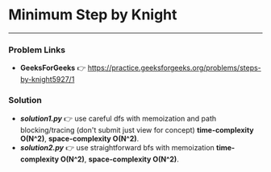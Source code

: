 # Minimum Step by Knight

---

### Problem Links
- **__GeeksForGeeks__** :point_right: https://practice.geeksforgeeks.org/problems/steps-by-knight5927/1

### Solution
- **_solution1.py_** :point_right: use careful dfs with memoization and path blocking/tracing (don't submit just view for concept) **time-complexity O(N^2)**, **space-complexity O(N^2)**.
- **_solution2.py_** :point_right: use straightforward bfs with memoization **time-complexity O(N^2)**, **space-complexity O(N^2)**.
